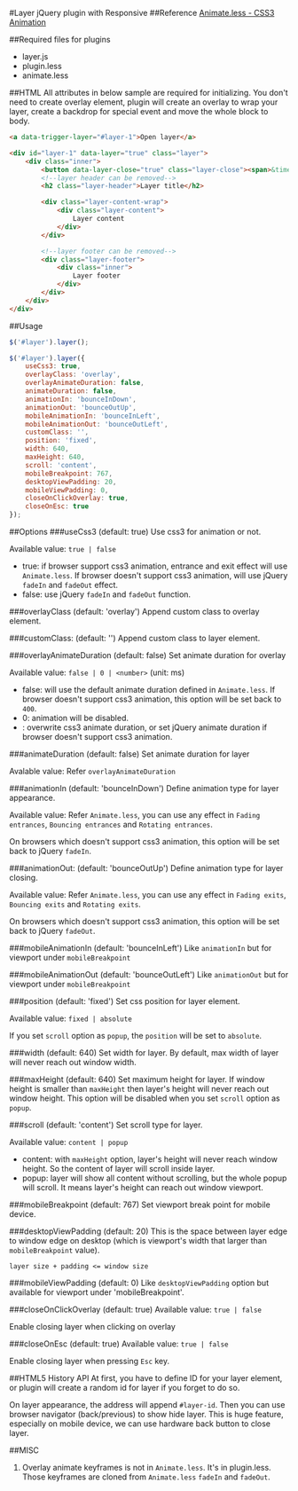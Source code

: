 #Layer jQuery plugin with Responsive
##Reference
[Animate.less - CSS3 Animation](https://github.com/machito/animate.less)

##Required files for plugins
* layer.js
* plugin.less
* animate.less

##HTML
All attributes in below sample are required for initializing. You don't need to create overlay element, plugin will create an overlay to wrap your layer, create a backdrop for special event and move the whole block to body.
```html
<a data-trigger-layer="#layer-1">Open layer</a>
```
```html
<div id="layer-1" data-layer="true" class="layer">
	<div class="inner">
		<button data-layer-close="true" class="layer-close"><span>&times;</span></button>
		<!--layer header can be removed-->
		<h2 class="layer-header">Layer title</h2>

		<div class="layer-content-wrap">
			<div class="layer-content">
				Layer content
			</div>
		</div>

		<!--layer footer can be removed-->
		<div class="layer-footer">
			<div class="inner">
				Layer footer
			</div>
		</div>
	</div>
</div>
```

##Usage
```js
$('#layer').layer();
```
```js
$('#layer').layer({
	useCss3: true,
	overlayClass: 'overlay',
	overlayAnimateDuration: false,
	animateDuration: false,
	animationIn: 'bounceInDown',
	animationOut: 'bounceOutUp',
	mobileAnimationIn: 'bounceInLeft',
	mobileAnimationOut: 'bounceOutLeft',
	customClass: '',
	position: 'fixed',
	width: 640,
	maxHeight: 640,
	scroll: 'content',
	mobileBreakpoint: 767,
	desktopViewPadding: 20,
	mobileViewPadding: 0,
	closeOnClickOverlay: true,
	closeOnEsc: true
});
```

##Options
###useCss3 (default: true)
Use css3 for animation or not.

Available value: `true | false`
* true: if browser support css3 animation, entrance and exit effect will use `Animate.less`. If browser doesn't support css3 animation, will use jQuery `fadeIn` and `fadeOut` effect.
* false: use jQuery `fadeIn` and `fadeOut` function.

###overlayClass (default: 'overlay')
Append custom class to overlay element.

###customClass: (default: '')
Append custom class to layer element.

###overlayAnimateDuration (default: false)
Set animate duration for overlay

Available value: `false | 0 | <number>` (unit: ms)

* false: will use the default animate duration defined in `Animate.less`. If browser doesn't support css3 animation, this option will be set back to `400`.
* 0: animation will be disabled.
* <number>: overwrite css3 animate duration, or set jQuery animate duration if browser doesn't support css3 animation.

###animateDuration (default: false)
Set animate duration for layer

Avalable value: Refer `overlayAnimateDuration`

###animationIn (default: 'bounceInDown')
Define animation type for layer appearance.

Available value: Refer `Animate.less`, you can use any effect in `Fading entrances`, `Bouncing entrances` and `Rotating entrances`.

On browsers which doesn't support css3 animation, this option will be set back to jQuery `fadeIn`.

###animationOut: (default: 'bounceOutUp')
Define animation type for layer closing.

Available value: Refer `Animate.less`, you can use any effect in `Fading exits`, `Bouncing exits` and `Rotating exits`.

On browsers which doesn't support css3 animation, this option will be set back to jQuery `fadeOut`.

###mobileAnimationIn (default: 'bounceInLeft')
Like `animationIn` but for viewport under `mobileBreakpoint`

###mobileAnimationOut (default: 'bounceOutLeft')
Like `animationOut` but for viewport under `mobileBreakpoint`

###position (default: 'fixed')
Set css position for layer element.

Available value: `fixed | absolute`

If you set `scroll` option as `popup`, the `position` will be set to `absolute`.

###width (default: 640)
Set width for layer. By default, max width of layer will never reach out window width.

###maxHeight (default: 640)
Set maximum height for layer. If window height is smaller than `maxHeight` then layer's height will never reach out window height. This option will be disabled when you set `scroll` option as `popup`.

###scroll (default: 'content')
Set scroll type for layer.

Available value: `content | popup`

* content: with `maxHeight` option, layer's height will never reach window height. So the content of layer will scroll inside layer.
* popup: layer will show all content without scrolling, but the whole popup will scroll. It means layer's height can reach out window viewport.

###mobileBreakpoint (default: 767)
Set viewport break point for mobile device.

###desktopViewPadding (default: 20)
This is the space between layer edge to window edge on desktop (which is viewport's width that larger than `mobileBreakpoint` value).

`layer size + padding <= window size`

###mobileViewPadding (default: 0)
Like `desktopViewPadding` option but available for viewport under 'mobileBreakpoint'.

###closeOnClickOverlay (default: true)
Available value: `true | false`

Enable closing layer when clicking on overlay

###closeOnEsc (default: true)
Available value: `true | false`

Enable closing layer when pressing `Esc` key.

##HTML5 History API
At first, you have to define ID for your layer element, or plugin will create a random id for layer if you forget to do so.

On layer appearance, the address will append `#layer-id`. Then you can use browser navigator (back/previous) to show hide layer. This is huge feature, especially on mobile device, we can use hardware back button to close layer.

##MISC
1. Overlay animate keyframes is not in `Animate.less`. It's in plugin.less. Those keyframes are cloned from `Animate.less` `fadeIn` and `fadeOut`.